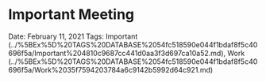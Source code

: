 # Important Meeting

Date: February 11, 2021
Tags: Important (../%5BEx%5D%20TAGS%20DATABASE%2054fc518590e044f1bdaf8f5c40696f5a/Important%204810c9687cc441d0aa3f3d697ca10a52.md), Work (../%5BEx%5D%20TAGS%20DATABASE%2054fc518590e044f1bdaf8f5c40696f5a/Work%2035f7594203784a6c9142b5992d64c921.md)